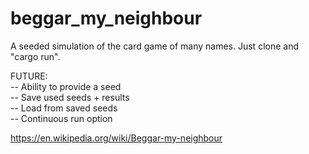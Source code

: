 # beggar_my_neighbour
A seeded simulation of the card game of many names.
Just clone and "cargo run".

FUTURE:  
  -- Ability to provide a seed  
  -- Save used seeds + results  
  -- Load from saved seeds  
  -- Continuous run option  

  https://en.wikipedia.org/wiki/Beggar-my-neighbour
